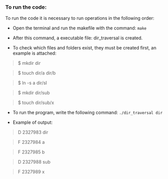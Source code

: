 ### To run the code:
To run the code it is necessary to run operations in the following order:
- Open the terminal and run the makefile with the command: `make`

- After this command, a executable file: dir_traversal is created.

- To check which files and folders exist, they must be created first, an example is attached:

> $‬‬ ‫‪mkdir‬‬ ‫‪dir‬‬

> ‫‪$‬‬ ‫‪touch‬‬ ‫‪dir/a‬‬ ‫‪dir/b‬‬

> ‫‪$‬‬ ‫‪ln‬‬ ‫‪-s‬‬ ‫‪a‬‬ ‫‪dir/sl‬‬

> ‫‪$‬‬ ‫‪mkdir‬‬ ‫‪dir/sub‬‬

> ‫‪$‬‬ ‫‪touch‬‬ ‫‪dir/sub/x‬‬
 
- To run the program, write the following command: `./dir_traversal dir  `

 
- Example of output:

> ‫‪D‬‬ ‫‪2327983‬‬ ‫‪dir‬‬

> ‫‪F‬‬ ‫‪2327984‬‬ ‫‪a‬‬

> ‫‪F‬‬ ‫‪2327985‬‬ ‫‪b‬‬

> ‫‪D‬‬ ‫‪2327988‬‬ ‫‪sub‬‬

> ‫‪F‬‬ ‫‪2327989‬‬ ‫‪x‬‬


